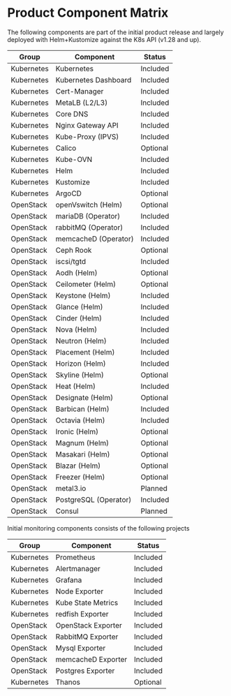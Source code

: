 # Product Component Matrix

The following components are part of the initial product release
and largely deployed with Helm+Kustomize against the K8s API (v1.28 and up).

| Group      | Component             | Status   |
|------------|-----------------------|----------|
| Kubernetes | Kubernetes            | Included |
| Kubernetes | Kubernetes Dashboard  | Included |
| Kubernetes | Cert-Manager          | Included |
| Kubernetes | MetaLB (L2/L3)        | Included |
| Kubernetes | Core DNS              | Included |
| Kubernetes | Nginx Gateway API     | Included |
| Kubernetes | Kube-Proxy (IPVS)     | Included |
| Kubernetes | Calico                | Optional |
| Kubernetes | Kube-OVN              | Included |
| Kubernetes | Helm                  | Included |
| Kubernetes | Kustomize             | Included |
| Kubernetes | ArgoCD                | Optional |
| OpenStack  | openVswitch (Helm)    | Optional |
| OpenStack  | mariaDB (Operator)    | Included |
| OpenStack  | rabbitMQ (Operator)   | Included |
| OpenStack  | memcacheD (Operator)  | Included |
| OpenStack  | Ceph Rook             | Optional |
| OpenStack  | iscsi/tgtd            | Included |
| OpenStack  | Aodh (Helm)           | Optional |
| OpenStack  | Ceilometer (Helm)     | Optional |
| OpenStack  | Keystone (Helm)       | Included |
| OpenStack  | Glance (Helm)         | Included |
| OpenStack  | Cinder (Helm)         | Included |
| OpenStack  | Nova (Helm)           | Included |
| OpenStack  | Neutron (Helm)        | Included |
| OpenStack  | Placement (Helm)      | Included |
| OpenStack  | Horizon (Helm)        | Included |
| OpenStack  | Skyline (Helm)        | Optional |
| OpenStack  | Heat (Helm)           | Included |
| OpenStack  | Designate (Helm)      | Optional |
| OpenStack  | Barbican (Helm)       | Included |
| OpenStack  | Octavia (Helm)        | Included |
| OpenStack  | Ironic (Helm)         | Optional |
| OpenStack  | Magnum (Helm)         | Optional |
| OpenStack  | Masakari (Helm)       | Optional |
| OpenStack  | Blazar (Helm)         | Optional |
| OpenStack  | Freezer (Helm)        | Optional |
| OpenStack  | metal3.io             | Planned  |
| OpenStack  | PostgreSQL (Operator) | Included |
| OpenStack  | Consul                | Planned  |

Initial monitoring components consists of the following projects

| Group      | Component          | Status   |
|------------|--------------------|----------|
| Kubernetes | Prometheus         | Included |
| Kubernetes | Alertmanager       | Included |
| Kubernetes | Grafana            | Included |
| Kubernetes | Node Exporter      | Included |
| Kubernetes | Kube State Metrics | Included |
| Kubernetes | redfish Exporter   | Included |
| OpenStack  | OpenStack Exporter | Included |
| OpenStack  | RabbitMQ Exporter  | Included |
| OpenStack  | Mysql Exporter     | Included |
| OpenStack  | memcacheD Exporter | Included |
| OpenStack  | Postgres Exporter  | Included |
| Kubernetes | Thanos             | Optional |
